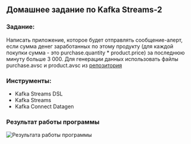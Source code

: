 ## Домашнее задание по Kafka Streams-2

### Задание:
Написать приложение, которое будет отправлять сообщение-алерт, если сумма денег заработанных по этому продукту (для каждой покупки сумма - это purchase.quantity * product.price) за последнюю минуту больше 3 000.
Для генерации данных использовать файлы purchase.avsc и product.avsc из [репозитория](https://github.com/netology-ds-team/kafka-streams-practice)


### Инструменты:
- Kafka Streams DSL
- Kafka Streams
- Kafka Connect Datagen

### Результат работы программы
![Результата работы программы]()

